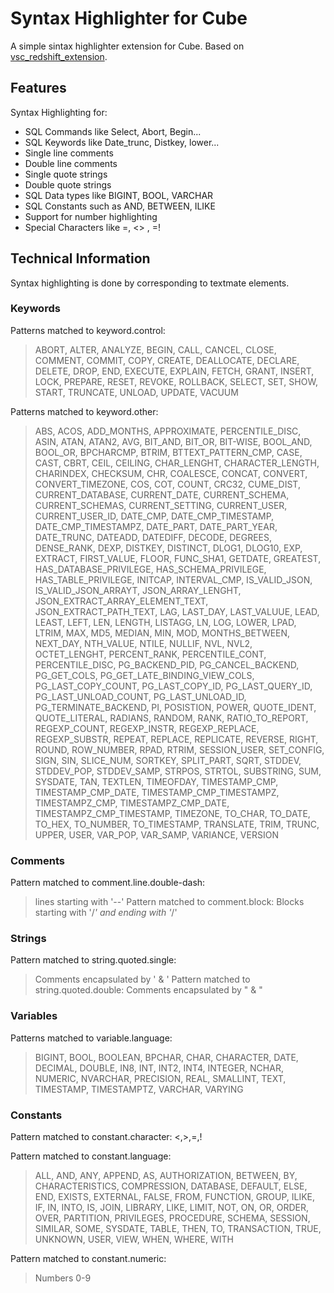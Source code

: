 # Syntax Highlighter for Cube
A simple sintax highlighter extension for Cube. Based on [vsc_redshift_extension](https://github.com/ronsoak/vsc_redshift_extension).

## Features
Syntax Highlighting for:
* SQL Commands like Select, Abort, Begin...
* SQL Keywords like Date_trunc, Distkey, lower...
* Single line comments
* Double line comments
* Single quote strings
* Double quote strings
* SQL Data types like BIGINT, BOOL, VARCHAR
* SQL Constants such as AND, BETWEEN, ILIKE
* Support for number highlighting
* Special Characters like =, <> , =!

## Technical Information
Syntax highlighting is done by corresponding to textmate elements.

### Keywords
Patterns matched to keyword.control:
> ABORT, ALTER, ANALYZE, BEGIN, CALL, CANCEL, CLOSE, COMMENT, COMMIT, COPY,
> CREATE, DEALLOCATE, DECLARE, DELETE, DROP, END, EXECUTE, EXPLAIN, FETCH, GRANT,
> INSERT, LOCK, PREPARE, RESET, REVOKE, ROLLBACK, SELECT, SET, SHOW, START, TRUNCATE,
> UNLOAD, UPDATE, VACUUM

Patterns matched to keyword.other:
> ABS, ACOS, ADD_MONTHS, APPROXIMATE, PERCENTILE_DISC, ASIN, ATAN, ATAN2, AVG,
> BIT_AND, BIT_OR, BIT-WISE, BOOL_AND, BOOL_OR, BPCHARCMP, BTRIM, BTTEXT_PATTERN_CMP,
> CASE, CAST, CBRT, CEIL, CEILING, CHAR_LENGHT, CHARACTER_LENGTH, CHARINDEX, CHECKSUM,
> CHR, COALESCE, CONCAT, CONVERT, CONVERT_TIMEZONE, COS, COT, COUNT, CRC32, CUME_DIST,
> CURRENT_DATABASE, CURRENT_DATE, CURRENT_SCHEMA, CURRENT_SCHEMAS, CURRENT_SETTING,
> CURRENT_USER, CURRENT_USER_ID, DATE_CMP, DATE_CMP_TIMESTAMP, DATE_CMP_TIMESTAMPZ,
> DATE_PART, DATE_PART_YEAR, DATE_TRUNC, DATEADD, DATEDIFF, DECODE, DEGREES, DENSE_RANK,
> DEXP, DISTKEY, DISTINCT, DLOG1, DLOG10, EXP, EXTRACT, FIRST_VALUE, FLOOR, FUNC_SHA1,
> GETDATE, GREATEST, HAS_DATABASE_PRIVILEGE, HAS_SCHEMA_PRIVILEGE, HAS_TABLE_PRIVILEGE,
> INITCAP, INTERVAL_CMP, IS_VALID_JSON, IS_VALID_JSON_ARRAYT, JSON_ARRAY_LENGHT,
> JSON_EXTRACT_ARRAY_ELEMENT_TEXT, JSON_EXTRACT_PATH_TEXT, LAG, LAST_DAY, LAST_VALUUE,
> LEAD, LEAST, LEFT, LEN, LENGTH, LISTAGG, LN, LOG, LOWER, LPAD, LTRIM, MAX, MD5, MEDIAN,
> MIN, MOD, MONTHS_BETWEEN, NEXT_DAY, NTH_VALUE, NTILE, NULLIF, NVL, NVL2, OCTET_LENGHT,
> PERCENT_RANK, PERCENTILE_CONT, PERCENTILE_DISC, PG_BACKEND_PID, PG_CANCEL_BACKEND,
> PG_GET_COLS, PG_GET_LATE_BINDING_VIEW_COLS, PG_LAST_COPY_COUNT, PG_LAST_COPY_ID,
> PG_LAST_QUERY_ID, PG_LAST_UNLOAD_COUNT, PG_LAST_UNLOAD_ID, PG_TERMINATE_BACKEND, PI,
> POSISTION, POWER, QUOTE_IDENT, QUOTE_LITERAL, RADIANS, RANDOM, RANK, RATIO_TO_REPORT,
> REGEXP_COUNT, REGEXP_INSTR, REGEXP_REPLACE, REGEXP_SUBSTR, REPEAT, REPLACE, REPLICATE,
> REVERSE, RIGHT, ROUND, ROW_NUMBER, RPAD, RTRIM, SESSION_USER, SET_CONFIG, SIGN, SIN,
> SLICE_NUM, SORTKEY, SPLIT_PART, SQRT, STDDEV, STDDEV_POP, STDDEV_SAMP, STRPOS, STRTOL,
> SUBSTRING, SUM, SYSDATE, TAN, TEXTLEN, TIMEOFDAY, TIMESTAMP_CMP, TIMESTAMP_CMP_DATE,
> TIMESTAMP_CMP_TIMESTAMPZ, TIMESTAMPZ_CMP, TIMESTAMPZ_CMP_DATE, TIMESTAMPZ_CMP_TIMESTAMP,
> TIMEZONE, TO_CHAR, TO_DATE, TO_HEX, TO_NUMBER, TO_TIMESTAMP, TRANSLATE, TRIM, TRUNC, UPPER,
> USER, VAR_POP, VAR_SAMP, VARIANCE, VERSION

### Comments
Pattern matched to comment.line.double-dash:
>lines starting with '--'
Pattern matched to comment.block:
>Blocks starting with '/*' and ending with '*/'
### Strings
Pattern matched to string.quoted.single:
> Comments encapsulated by ' & '
Pattern matched to string.quoted.double:
> Comments encapsulated by " & "
### Variables
Patterns matched to variable.language:
> BIGINT, BOOL, BOOLEAN, BPCHAR, CHAR, CHARACTER, DATE, DECIMAL,
> DOUBLE, IN8, INT, INT2, INT4, INTEGER, NCHAR, NUMERIC, NVARCHAR,
> PRECISION, REAL, SMALLINT, TEXT, TIMESTAMP, TIMESTAMPTZ, VARCHAR, VARYING

### Constants
Pattern matched to constant.character:
<,>,=,!

Pattern matched to constant.language:
> ALL, AND, ANY, APPEND, AS, AUTHORIZATION, BETWEEN, BY, CHARACTERISTICS,
> COMPRESSION, DATABASE, DEFAULT, ELSE, END, EXISTS, EXTERNAL, FALSE, FROM,
> FUNCTION, GROUP, ILIKE, IF, IN, INTO, IS, JOIN, LIBRARY, LIKE, LIMIT, NOT, ON,
> OR, ORDER, OVER, PARTITION, PRIVILEGES, PROCEDURE, SCHEMA, SESSION, SIMILAR,
> SOME, SYSDATE, TABLE, THEN, TO, TRANSACTION, TRUE, UNKNOWN, USER, VIEW, WHEN, WHERE, WITH

Pattern matched to constant.numeric:
> Numbers 0-9

